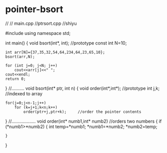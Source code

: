 pointer-bsort
=============


//
//  main.cpp
//ptrsort.cpp
//shiyu

#include <iostream>
using namespace std;

int main()
{
    void bsort(int*, int);  //prototype
    const int N=10;
    
    int arr[N]={37,35,32,54,64,234,64,23,65,10};
    bsort(arr,N);
    
    for (int j=0; j<N; j++)
        cout<<arr[j]<<" ";
    cout<<endl;
    return 0;
}
//..........
void bsort(int* ptr, int n)
{
    void order(int*,int*);     //prototype
    int j,k;          //indexed to array
    
    for(j=0;j<n-1;j++)
        for (k=j+1;k<n;k++)
            order(ptr+j,ptr+k);     //order the pointer contents
}
//...................
void order(int* numb1,int* numb2)     //orders two numbers
{
    if (*numb1>*numb2) {
        int temp=*numb1;
        *numb1=*numb2;
        *numb2=temp;
        
    }
}
